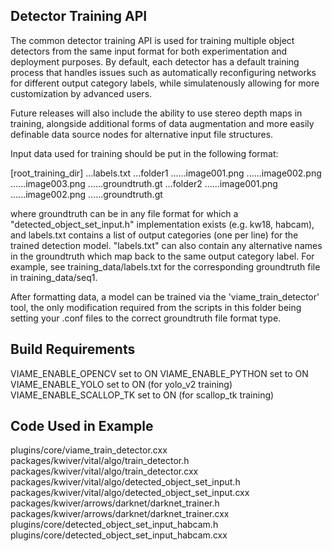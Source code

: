 Detector Training API
---------------------

The common detector training API is used for training multiple object
detectors from the same input format for both experimentation and
deployment purposes. By default, each detector has a default training
process that handles issues such as automatically reconfiguring networks
for different output category labels, while simulatenously allowing for
more customization by advanced users.

Future releases will also include the ability to use stereo depth
maps in training, alongside additional forms of data augmentation
and more easily definable data source nodes for alternative input
file structures.

Input data used for training should be put in the following format:

[root_training_dir]
...labels.txt
...folder1
......image001.png
......image002.png
......image003.png
......groundtruth.gt
...folder2
......image001.png
......image002.png
......groundtruth.gt

where groundtruth can be in any file format for which a
"detected_object_set_input.h" implementation exists (e.g. kw18, habcam),
and labels.txt contains a list of output categories (one per line) for
the trained detection model. "labels.txt" can also contain any alternative
names in the groundtruth which map back to the same output category label.
For example, see training_data/labels.txt for the corresponding groundtruth
file in training_data/seq1.

After formatting data, a model can be trained via the 'viame_train_detector'
tool, the only modification required from the scripts in this folder being
setting your .conf files to the correct groundtruth file format type.


Build Requirements
------------------

VIAME_ENABLE_OPENCV set to ON
VIAME_ENABLE_PYTHON set to ON
VIAME_ENABLE_YOLO set to ON (for yolo_v2 training)
VIAME_ENABLE_SCALLOP_TK set to ON (for scallop_tk training)


Code Used in Example
--------------------

plugins/core/viame_train_detector.cxx
packages/kwiver/vital/algo/train_detector.h
packages/kwiver/vital/algo/train_detector.cxx
packages/kwiver/vital/algo/detected_object_set_input.h
packages/kwiver/vital/algo/detected_object_set_input.cxx
packages/kwiver/arrows/darknet/darknet_trainer.h
packages/kwiver/arrows/darknet/darknet_trainer.cxx
plugins/core/detected_object_set_input_habcam.h
plugins/core/detected_object_set_input_habcam.cxx

